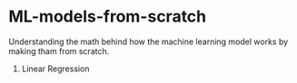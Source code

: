 # ML-models-from-scratch
Understanding the math behind how the machine learning model works by making tham from scratch.

1) Linear Regression